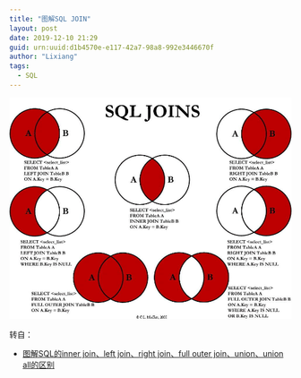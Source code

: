```yaml
---
title: "图解SQL JOIN"
layout: post
date: 2019-12-10 21:29
guid: urn:uuid:d1b4570e-e117-42a7-98a8-992e3446670f
author: "Lixiang"
tags:
  - SQL
---
```


<img src="/img/sql_join.jpg"/>

转自：

- [图解SQL的inner join、left join、right join、full outer join、union、union all的区别](https://www.cnblogs.com/logon/p/3748020.html)
